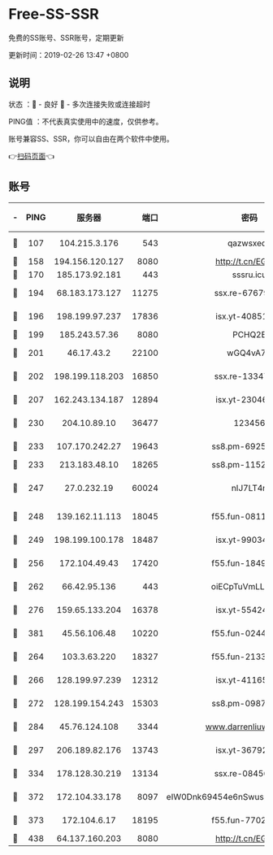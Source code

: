 # Free-SS-SSR

免费的SS账号、SSR账号，定期更新

更新时间：2019-02-26 13:47 +0800

## 说明

状态     ：🙂 - 良好 🙁 - 多次连接失败或连接超时

PING值   ：不代表真实使用中的速度，仅供参考。

账号兼容SS、SSR，你可以自由在两个软件中使用。

👉[扫码页面](https://liesauer.github.io/free-ss-ssr.github.io/)👈

## 账号

|-|PING|服务器|端口|密码|加密方式|区域|
|:----:|:----:|:-----:|-----:|:----:|:----:|:----:|
|🙂|107|104.215.3.176|543|qazwsxedc|aes-256-gcm|JP|
|🙂|158|194.156.120.127|8080|http://t.cn/EGJIyrl|rc4-md5|RU|
|🙂|170|185.173.92.181|443|sssru.icu|rc4-md5|RU|
|🙂|194|68.183.173.127|11275|ssx.re-67679470|aes-256-cfb|US|
|🙂|196|198.199.97.237|17836|isx.yt-40851565|aes-256-cfb|US|
|🙂|199|185.243.57.36|8080|PCHQ2E|rc4-md5|US|
|🙂|201|46.17.43.2|22100|wGQ4vA7D|aes-256-gcm|RU|
|🙂|202|198.199.118.203|16850|ssx.re-13347864|aes-256-cfb|US|
|🙂|207|162.243.134.187|12894|isx.yt-23046109|aes-256-cfb|US|
|🙂|230|204.10.89.10|36477|123456|aes-256-cfb|US|
|🙂|233|107.170.242.27|19643|ss8.pm-69252395|aes-256-cfb|US|
|🙂|233|213.183.48.10|18265|ss8.pm-11524914|rc4-md5|RU|
|🙂|247|27.0.232.19|60024|nIJ7LT4n|xchacha20-ietf-poly1305|HK|
|🙂|248|139.162.11.113|18045|f55.fun-08116553|aes-256-cfb|SG|
|🙂|249|198.199.100.178|18487|isx.yt-99034237|aes-256-cfb|US|
|🙂|256|172.104.49.43|17420|f55.fun-18495556|aes-256-cfb|SG|
|🙂|262|66.42.95.136|443|oiECpTuVmLLxk4Ts|aes-256-cfb|US|
|🙂|276|159.65.133.204|16378|isx.yt-55424793|aes-256-cfb|SG|
|🙂|381|45.56.106.48|10220|f55.fun-02447573|aes-256-cfb|US|
|🙂|264|103.3.63.220|18327|f55.fun-21337727|aes-256-cfb|SG|
|🙂|266|128.199.97.239|12312|isx.yt-41165013|aes-256-cfb|SG|
|🙂|272|128.199.154.243|15303|ss8.pm-09872872|aes-256-cfb|SG|
|🙂|284|45.76.124.108|3344|www.darrenliuwei.com|aes-256-cfb|AU|
|🙂|297|206.189.82.176|13743|isx.yt-36792230|aes-256-cfb|SG|
|🙂|334|178.128.30.219|13134|ssx.re-08456278|aes-256-cfb|SG|
|🙂|372|172.104.33.178|8097|eIW0Dnk69454e6nSwuspv9DmS201tQ0D|aes-256-cfb|SG|
|🙁|373|172.104.6.17|18195|f55.fun-77023354|aes-256-cfb|US|
|🙁|438|64.137.160.203|8080|http://t.cn/EGJIyrl|rc4-md5|CA|
